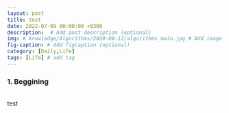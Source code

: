 ```yaml
---
layout: post
title: test
date: 2022-07-09 00:00:00 +0300
description:  # Add post description (optional)
img: # Knowledge/Algorithms/2020-08-12/algorithms_main.jpg # Add image post (optional)
fig-caption: # Add figcaption (optional)
category: [Daily,Life]
tags: [Life] # add tag
---
```


### 1. Beggining
<br>
test

<br>